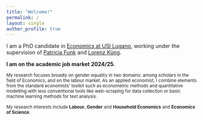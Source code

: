 ```yaml
---
title: "Welcome!"
permalink: /
layout: single
author_profile: true
---
```

I am a PhD candidate in [Economics at USI Lugano](https://idep.usi.ch/), working under the supervision of [Patricia Funk](https://sites.google.com/site/patriciafelicitasfunk/patricia-funks-research-webpage) and [Lorenz Küng](https://lorenzkueng.droppages.com/). 

__I am on the academic job market 2024/25.__

<sub>My research focuses broadly on gender equality in two domains: among scholars in the field of Economics, and on the labour market. As an applied economist, I combine elements from the standard economists' toolkit such as econometric methods and quantitative modelling with less conventional tools like web-scraping for data collection or basic machine learning methods for text analysis.<sub>

<sub>My research interests include __Labour__, __Gender__ and __Household Economics__ and __Economics of Science__.<sub>
